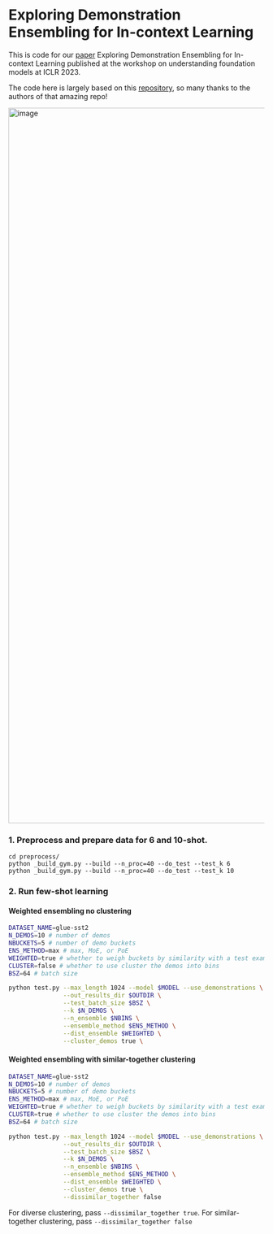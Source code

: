 # Exploring Demonstration Ensembling for In-context Learning

This is code for our [paper](https://arxiv.org/abs/2308.08780) Exploring Demonstration Ensembling for In-context Learning
published at the workshop on understanding foundation models at ICLR 2023. 

The code here is largely based on this [repository](https://github.com/Alrope123/rethinking-demonstrations), so many thanks to the authors of that amazing repo! 

<img width="1408" alt="image" src="https://github.com/mukhal/icl-ensembling/assets/5109053/1c0ea10b-66d5-4a3b-9f85-f0416f242bfc">



### 1. Preprocess and prepare data for 6 and 10-shot. 
```
cd preprocess/
python _build_gym.py --build --n_proc=40 --do_test --test_k 6
python _build_gym.py --build --n_proc=40 --do_test --test_k 10
```
### 2. Run few-shot learning 

#### Weighted ensembling no clustering 
```bash
DATASET_NAME=glue-sst2 
N_DEMOS=10 # number of demos
NBUCKETS=5 # number of demo buckets
ENS_METHOD=max # max, MoE, or PoE
WEIGHTED=true # whether to weigh buckets by similarity with a test example 
CLUSTER=false # whether to use cluster the demos into bins
BSZ=64 # batch size 

python test.py --max_length 1024 --model $MODEL --use_demonstrations \
               --out_results_dir $OUTDIR \
               --test_batch_size $BSZ \
               --k $N_DEMOS \
               --n_ensemble $NBINS \
               --ensemble_method $ENS_METHOD \
               --dist_ensemble $WEIGHTED \
               --cluster_demos true \
```

#### Weighted ensembling with similar-together clustering 
```bash
DATASET_NAME=glue-sst2 
N_DEMOS=10 # number of demos
NBUCKETS=5 # number of demo buckets
ENS_METHOD=max # max, MoE, or PoE
WEIGHTED=true # whether to weigh buckets by similarity with a test example 
CLUSTER=true # whether to use cluster the demos into bins
BSZ=64 # batch size 

python test.py --max_length 1024 --model $MODEL --use_demonstrations \
               --out_results_dir $OUTDIR \
               --test_batch_size $BSZ \
               --k $N_DEMOS \
               --n_ensemble $NBINS \
               --ensemble_method $ENS_METHOD \
               --dist_ensemble $WEIGHTED \
               --cluster_demos true \
               --dissimilar_together false
```
For diverse clustering, pass `--dissimilar_together true`. For similar-together clustering, pass `--dissimilar_together false` 

